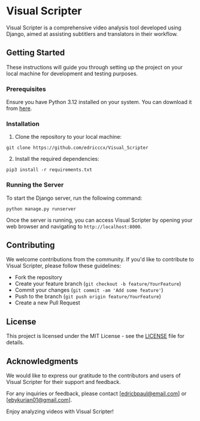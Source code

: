 # Visual Scripter

Visual Scripter is a comprehensive video analysis tool developed using Django, aimed at assisting subtitlers and translators in their workflow.

## Getting Started

These instructions will guide you through setting up the project on your local machine for development and testing purposes.

### Prerequisites

Ensure you have Python 3.12 installed on your system. You can download it from [here](https://www.python.org/downloads/).

### Installation

1. Clone the repository to your local machine:

```
git clone https://github.com/edricccx/Visual_Scripter
```

2. Install the required dependencies:
```
pip3 install -r requirements.txt
```


### Running the Server

To start the Django server, run the following command:

```
python manage.py runserver
```


Once the server is running, you can access Visual Scripter by opening your web browser and navigating to `http://localhost:8000`.

## Contributing

We welcome contributions from the community. If you'd like to contribute to Visual Scripter, please follow these guidelines:
- Fork the repository
- Create your feature branch (`git checkout -b feature/YourFeature`)
- Commit your changes (`git commit -am 'Add some feature'`)
- Push to the branch (`git push origin feature/YourFeature`)
- Create a new Pull Request

## License

This project is licensed under the MIT License - see the [LICENSE](LICENSE) file for details.

## Acknowledgments

We would like to express our gratitude to the contributors and users of Visual Scripter for their support and feedback.

For any inquiries or feedback, please contact [edricbpaul@email.com] or [ebykurian01@gmail.com].

Enjoy analyzing videos with Visual Scripter!

